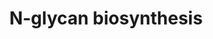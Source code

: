 ---
annotations:
- id: PW:0000432
  parent: regulatory pathway
  type: Pathway Ontology
  value: protein modification pathway
- id: PW:0000192
  parent: classic metabolic pathway
  type: Pathway Ontology
  value: N-linked glycan biosynthetic pathway
authors:
- Khanspers
- Egonw
description: This pathways describes the biosynthesis of N-linked (Asparagine-linked)
  glycans, to form glycoproteins. This process is a type of co-translational and post-translational
  modification and sometimes referred to as N-linked glycosylation. Glycosylation
  is important for many processes, including  protein folding and cell-cell adhesion
  and immune function.  This pathway was modeled based on Figure 9.3 and 9.4 from
  [https://www.ncbi.nlm.nih.gov/books/NBK453020/ Essentials of Glycobiology [Internet].
  3rd edition], Figure 17.1 from [https://link.springer.com/chapter/10.1007/978-981-13-2835-0_17
  Dall'Olio] and [https://www.genome.jp/pathway/hsa00510 KEGG].
last-edited: 2023-07-31
organisms:
- Homo sapiens
redirect_from:
- /index.php/Pathway:WP5153
- /instance/WP5153
- /instance/WP5153_r127082
revision: r127082
schema-jsonld:
- '@context': https://schema.org/
  '@id': https://wikipathways.github.io/pathways/WP5153.html
  '@type': Dataset
  creator:
    '@type': Organization
    name: WikiPathways
  description: This pathways describes the biosynthesis of N-linked (Asparagine-linked)
    glycans, to form glycoproteins. This process is a type of co-translational and
    post-translational modification and sometimes referred to as N-linked glycosylation.
    Glycosylation is important for many processes, including  protein folding and
    cell-cell adhesion and immune function.  This pathway was modeled based on Figure
    9.3 and 9.4 from [https://www.ncbi.nlm.nih.gov/books/NBK453020/ Essentials of
    Glycobiology [Internet]. 3rd edition], Figure 17.1 from [https://link.springer.com/chapter/10.1007/978-981-13-2835-0_17
    Dall'Olio] and [https://www.genome.jp/pathway/hsa00510 KEGG].
  keywords:
  - ALG1
  - ALG10
  - ALG10B
  - ALG11
  - ALG12
  - ALG13
  - ALG14
  - ALG2
  - ALG3
  - ALG5
  - ALG6
  - ALG8
  - ALG9
  - B4GALT1
  - B4GALT2
  - B4GALT3
  - D-mannose 1-phosphate
  - DAD1
  - DDOST
  - DOLK
  - DOLPP1
  - DPAGT1
  - DPM1
  - DPM2
  - DPM3
  - Dolichol
  - Dolichyl phosphate D-mannose
  - FUT8
  - Fructose-6-phosphate
  - G00001
  - G00002
  - G00003
  - G00004
  - G00005
  - G00006
  - G00007
  - G00008
  - G00009
  - G00010
  - G00011
  - G00012
  - G00013
  - G00014
  - G00015
  - G00016
  - G00017
  - G00018
  - G00019
  - G00020
  - G00021
  - G00022
  - G00171
  - G10526
  - G10595
  - G10596
  - G10597
  - G10598
  - G10599
  - G10694
  - GANAB
  - GDP-D-mannose
  - GMPPA
  - GMPPB
  - GPI
  - Glucose 6-phosphate
  - MAN1A1
  - MAN1A2
  - MAN1B1
  - MAN1C1
  - MAN2A1
  - MAN2A2
  - MGAT1
  - MGAT2
  - MGAT3
  - MGAT4A
  - MGAT4B
  - MGAT4C
  - MGAT4D
  - MGAT5
  - MGAT5B
  - MOGS
  - MPDU1
  - MPI
  - Mannose-6-phosphate
  - PMM2
  - Polyprenol
  - RFT1
  - RPN1
  - RPN2
  - SRD5A3
  - ST6GAL1
  - ST6GAL2
  - STT3A
  - STT3B
  - TUSC3
  - dolichyl diphosphate
  - dolichyl phosphate
  - dolichyl β-D-glucosyl phosphate
  license: CC0
  name: N-glycan biosynthesis
seo: CreativeWork
title: N-glycan biosynthesis
wpid: WP5153
---